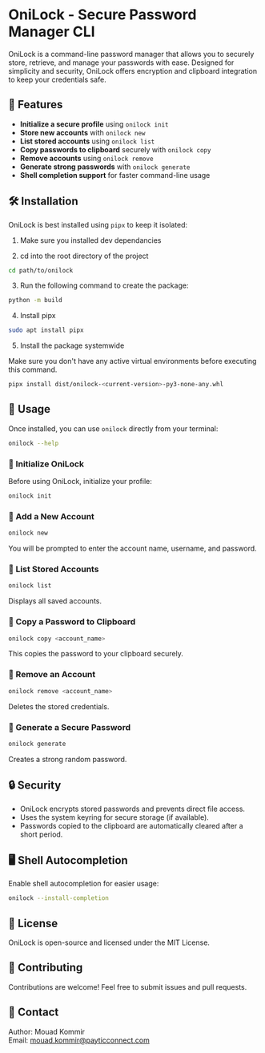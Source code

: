 # OniLock - Secure Password Manager CLI

OniLock is a command-line password manager that allows you to securely store, retrieve, and manage your passwords with ease. Designed for simplicity and security, OniLock offers encryption and clipboard integration to keep your credentials safe.

## 🚀 Features
- **Initialize a secure profile** using `onilock init`
- **Store new accounts** with `onilock new`
- **List stored accounts** using `onilock list`
- **Copy passwords to clipboard** securely with `onilock copy`
- **Remove accounts** using `onilock remove`
- **Generate strong passwords** with `onilock generate`
- **Shell completion support** for faster command-line usage

## 🛠 Installation
OniLock is best installed using `pipx` to keep it isolated:

1. Make sure you installed dev dependancies

2. cd into the root directory of the project
```sh
cd path/to/onilock
```

3. Run the following command to create the package:
```sh
python -m build
```

4. Install pipx
```sh
sudo apt install pipx
```

5. Install the package systemwide

Make sure you don't have any active virtual environments before executing this command.

```sh
pipx install dist/onilock-<current-version>-py3-none-any.whl
```

## 📌 Usage
Once installed, you can use `onilock` directly from your terminal:

```sh
onilock --help
```

### 🔹 Initialize OniLock
Before using OniLock, initialize your profile:
```sh
onilock init
```

### 🔹 Add a New Account
```sh
onilock new
```
You will be prompted to enter the account name, username, and password.

### 🔹 List Stored Accounts
```sh
onilock list
```
Displays all saved accounts.

### 🔹 Copy a Password to Clipboard
```sh
onilock copy <account_name>
```
This copies the password to your clipboard securely.

### 🔹 Remove an Account
```sh
onilock remove <account_name>
```
Deletes the stored credentials.

### 🔹 Generate a Secure Password
```sh
onilock generate
```
Creates a strong random password.

## 🔒 Security
- OniLock encrypts stored passwords and prevents direct file access.
- Uses the system keyring for secure storage (if available).
- Passwords copied to the clipboard are automatically cleared after a short period.

## 🖥️ Shell Autocompletion
Enable shell autocompletion for easier usage:
```sh
onilock --install-completion
```

## 📜 License
OniLock is open-source and licensed under the MIT License.

## 🤝 Contributing
Contributions are welcome! Feel free to submit issues and pull requests.

## 📧 Contact
Author: Mouad Kommir  
Email: mouad.kommir@payticconnect.com

